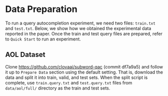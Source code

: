 # Data Preparation

To run a query autocompletion experiment, we need two files: `train.txt` and `test.txt`.
Below, we show how we obtained the experimental data reported in the paper.
Once the train and test query files are prepared, refer to `Quick Start` to run an experiment.

## AOL Dataset

Clone https://github.com/clovaai/subword-qac (commit df7a9a5) and follow it up to `Prepare Data` section
using the default setting. That is, download the data and split it into train, valid, and test sets.
When the split script is complete, use `train.query.txt` and `test.query.txt` files 
from `data/aol/full/` directory as the train and test sets.